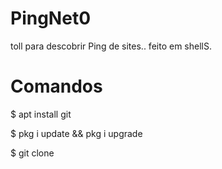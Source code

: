 # PingNet0
toll para descobrir Ping de sites..
feito em shellS.
# Comandos
$ apt install git

$ pkg i update && pkg i upgrade

$ git clone 
